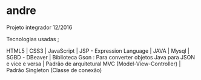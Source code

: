 # andre
Projeto integrador 12/2016

Tecnologias usadas ;

HTML5 |
CSS3 |
JavaScript |
JSP - Expression Language |
JAVA |
Mysql |
SGBD - DBeaver |
Biblioteca Gson : Para converter objetos Java para JSON e vice e versa |
Padrão de arquitetural MVC (Model-View-Controller) |
Padrão Singleton (Classe de conexão)
